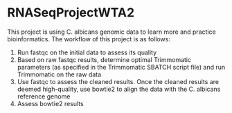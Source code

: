 # RNASeqProjectWTA2
This project is using C. albicans genomic data to learn more and practice bioinformatics.
The workflow of this project is as follows:
1. Run fastqc on the initial data to assess its quality
2. Based on raw fastqc results, determine optimal Trimmomatic parameters (as specified in the Trimmomatic SBATCH script file) and run Trimmomatic on the raw data
3. Use fastqc to assess the cleaned results. Once the cleaned results are deemed high-quality, use bowtie2 to align the data with the C. albicans reference genome
4. Assess bowtie2 results 

